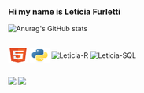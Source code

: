 ### Hi my name is Letícia Furletti

![Anurag's GitHub stats](https://github-readme-stats.vercel.app/api?username=leticiafurletti&show_icons=true&theme=tokyonight)

<div style="display: inline_block"><br>

  <img align="center" alt="Leticia-HTML" height="30" width="40" src="https://raw.githubusercontent.com/devicons/devicon/master/icons/html5/html5-original.svg">
  <img align="center" alt="Leticia-Python" height="30" width="40" src="https://raw.githubusercontent.com/devicons/devicon/master/icons/python/python-original.svg">
  <img align="center" alt="Leticia-R" height="30" width="40" src="https://cdn.jsdelivr.net/gh/devicons/devicon/icons/r/r-plain.svg">
  <img align="center" alt="Leticia-SQL" height="30" width="40" src="https://cdn.jsdelivr.net/gh/devicons/devicon/icons/postgresql/postgresql-original.svg">
</div>
  
  ##
 
<div> 
  <a href = "mailto:leticiafurletti@gmail.com"><img src="https://img.shields.io/badge/-Gmail-%23333?style=for-the-badge&logo=gmail&logoColor=white" target="_blank"></a>
  <a href="https://www.linkedin.com/in/leticiafurletti" target="_blank"><img src="https://img.shields.io/badge/-LinkedIn-%230077B5?style=for-the-badge&logo=linkedin&logoColor=white" target="_blank"></a> 
  
</div>
